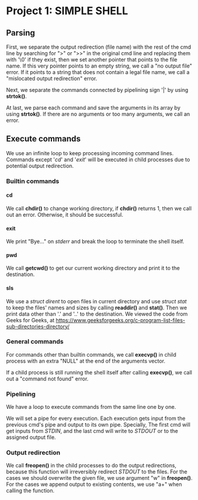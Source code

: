 # Project 1: SIMPLE SHELL
## Parsing
First, we separate the output redirection (file name) with the rest of the cmd 
line by searching for ">" or ">>" in the original cmd line and replacing them 
with '\0' if they exist, then we set another pointer that points to the file 
name. If this very pointer points to an empty string, we call a "no output file"
 error. If it points to a string that does not contain a legal file name, we 
call a "mislocated output redirection" error. 

Next, we separate the commands connected by pipelining sign '|' by using 
**strtok()**. 

At last, we parse each command and save the arguments in its array by using 
**strtok()**. If there are no arguments or too many arguments, we call an 
error. 

## Execute commands
We use an infinite loop to keep processing incoming command lines. Commands 
except '*cd*' and '*exit*' will be executed in child processes due to potential 
output redirection.

### Builtin commands
#### cd
We call **chdir()** to change working directory, if **chdir()** returns 1, then 
we call out an error. Otherwise, it should be successful. 

#### exit
We print "Bye..." on *stderr* and break the loop to terminate the shell itself.

#### pwd
We call **getcwd()** to get our current working directory and print it to the 
destination. 

#### sls
We use a *struct dirent* to open files in current directory and use *struct 
stat* to keep the files' names and sizes by calling **readdir()** and
**stat()**. Then we print data other than '.' and '..' to the destination. We 
viewed the code from Geeks for Geeks, at 
https://www.geeksforgeeks.org/c-program-list-files-sub-directories-directory/

### General commands
For commands other than builtin commands, we call **execvp()** in child process 
with an extra "NULL" at the end of the arguments vector. 

If a child process is still running the shell itself after calling 
**execvp()**, we call out a "command not found" error. 

### Pipelining
We have a loop to execute commands from the same line one by one. 

We will set a pipe for every execution. Each execution gets input from the 
previous cmd's pipe and output to its own pipe. Specially, The first cmd will 
get inputs from *STDIN*, and the last cmd will write to *STDOUT* or to the 
assigned output file. 

### Output redirection
We call **freopen()** in the child processes to do the output redirections, 
because this function will irreversibly redirect *STDOUT* to the files. 
For the cases we should overwrite the given file, we use argument "w" in 
**freopen()**. For the cases we append output to existing contents, we use
"a+" when calling the function. 
